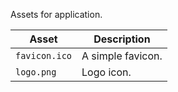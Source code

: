 Assets for application.

| Asset         | Description       |
|---------------|-------------------|
| `favicon.ico` | A simple favicon. |
| `logo.png`    | Logo icon.        |